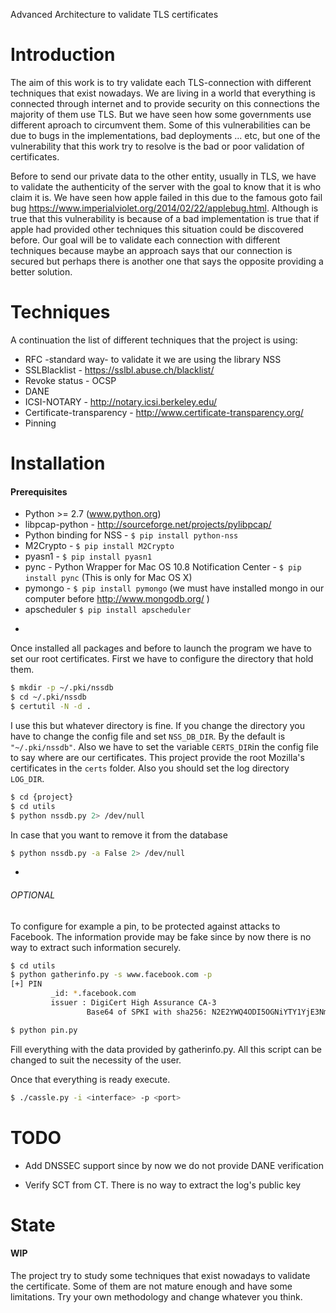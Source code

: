 Advanced Architecture to validate TLS certificates

Introduction
============

The aim of this work is to try validate each TLS-connection with different techniques that exist nowadays. We are living in a world that everything is connected through internet and to provide security on this connections the majority of them use TLS. But we have seen how some governments use different aproach to circumvent them. Some of this vulnerabilities can be due to bugs in the implementations, bad deployments ... etc, but one of the vulnerability that this work try to resolve is the bad or poor validation of certificates.

Before to send our private data to the other entity, usually in TLS, we have to validate the authenticity of the server with the goal to know that it is who claim it is. We have seen how apple failed in this due to the famous goto fail bug  <https://www.imperialviolet.org/2014/02/22/applebug.html>. Although is true that this vulnerability is because of a bad implementation is true that if apple had provided other techniques this situation could be discovered before. Our goal will be to validate each connection with different techniques because maybe an approach says that our connection is secured but perhaps there is another one that says the opposite providing a better solution.

Techniques
==========

A continuation the list of different techniques that the project is using:

* RFC -standard way- to validate it we are using the library NSS
* SSLBlacklist - <https://sslbl.abuse.ch/blacklist/>
* Revoke status - OCSP
* DANE
* ICSI-NOTARY - <http://notary.icsi.berkeley.edu/>
* Certificate-transparency - <http://www.certificate-transparency.org/>
* Pinning


Installation
============


#### Prerequisites



  * Python >= 2.7 (www.python.org)
  * libpcap-python - <http://sourceforge.net/projects/pylibpcap/>
  * Python binding for NSS - `$ pip install python-nss`
  * M2Crypto - `$ pip install M2Crypto`
  * pyasn1 - `$ pip install pyasn1`
  * pync - Python Wrapper for Mac OS 10.8 Notification Center - `$ pip install pync` (This is only for Mac OS X)
  * pymongo - `$ pip install pymongo` (we must have installed mongo in our computer before <http://www.mongodb.org/> )
  * apscheduler `$ pip install apscheduler`

-
Once installed all packages and before to launch the program we have to set our root certificates. First we have to configure the directory that hold them.

```bash
$ mkdir -p ~/.pki/nssdb
$ cd ~/.pki/nssdb
$ certutil -N -d .
```
I use this but whatever directory is fine. If you change the directory you have to change the config file and set `NSS_DB_DIR`. By the default is `"~/.pki/nssdb"`. Also we have to set the variable `CERTS_DIR`in the config file to say where are our certificates. This project provide the root Mozilla's certificates in the `certs` folder. Also you should set the log directory `LOG_DIR`.

```bash
$ cd {project}
$ cd utils
$ python nssdb.py 2> /dev/null
```

In case that you want to remove it from the database

```bash
$ python nssdb.py -a False 2> /dev/null
```

-
###### OPTIONAL

To configure for example a pin, to be protected against attacks to Facebook. The information provide may be fake since by now there is no way to extract such information securely.

```bash
$ cd utils
$ python gatherinfo.py -s www.facebook.com -p
[+] PIN
         _id: *.facebook.com
         issuer : DigiCert High Assurance CA-3
                 Base64 of SPKI with sha256: N2E2YWQ4ODI5OGNiYTY1YjE3NmJhM2E3YWIyNWVlOGY5MDYwNDAzM2RhNmE5OGFjMDc5NTlmNTY2ZmEzYWM1NA==

$ python pin.py
```

Fill everything with the data provided by gatherinfo.py. All this script can be changed to suit the necessity of the user.

Once that everything is ready execute.

```bash
$ ./cassle.py -i <interface> -p <port>
```


TODO
====

+ Add DNSSEC support since by now we do not provide DANE verification

+ Verify SCT from CT. There is no way to extract the log's public key

State
=====
#### WIP
The project try to study some techniques that exist nowadays to validate the certificate. Some of them are not mature enough and have some limitations. Try your own methodology and change whatever you think.
